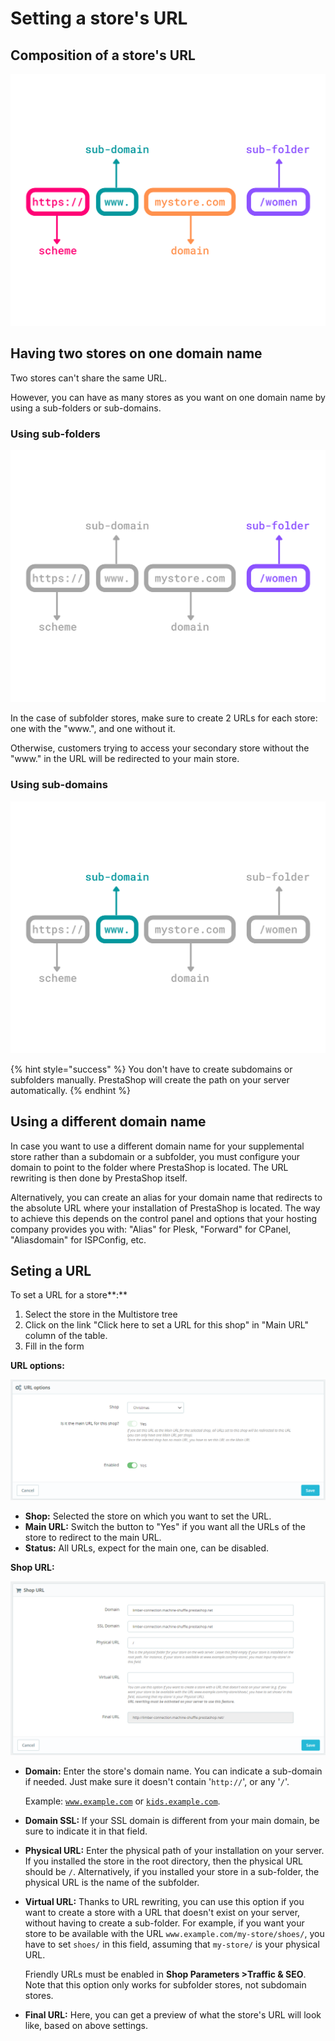 # Setting a store's URL

## Composition of a store's URL

![](<../../../.gitbook/assets/httpswww.mystore.comwomen (1).png>)

## Having two stores on one domain name

Two stores can't share the same URL.&#x20;

However, you can have as many stores as you want on one domain name by using a sub-folders or sub-domains.

### **Using sub-folders**

![](<../../../.gitbook/assets/httpswww.mystore.comwomen (4).png>)

In the case of subfolder stores, make sure to create 2 URLs for each store: one with the "www.", and one without it.​

Otherwise, customers trying to access your secondary store without the "www." in the URL will be redirected to your main store.

### &#x20;**Using sub-domains**

![](<../../../.gitbook/assets/httpswww.mystore.comwomen (5) (2).png>)

{% hint style="success" %}
You don't have to create subdomains or subfolders manually. PrestaShop will create the path on your server automatically.
{% endhint %}

## Using a different domain name

In case you want to use a different domain name for your supplemental store rather than a subdomain or a subfolder, you must configure your domain to point to the folder where PrestaShop is located. The URL rewriting is then done by PrestaShop itself.

Alternatively, you can create an alias for your domain name that redirects to the absolute URL where your installation of PrestaShop is located. The way to achieve this depends on the control panel and options that your hosting company provides you with: "Alias" for Plesk, "Forward" for CPanel, "Aliasdomain" for ISPConfig, etc.

## Seting a URL&#x20;

To set a URL for a store**:**

1. Select the store in the Multistore tree
2. Click on the link "Click here to set a URL for this shop" in "Main URL" column of the table.
3. Fill in the form&#x20;

**URL options:**

![](<../../../.gitbook/assets/image (51).png>)

* **Shop:** Selected the store on which you want to set the URL.
* **Main URL:** Switch the button to "Yes" if you want all the URLs of the store to redirect to the main URL.
* **Status:** All URLs, expect for the main one, can be disabled.

**Shop URL:**

![](<../../../.gitbook/assets/image (50).png>)

*   **Domain:** Enter the store's domain name. You can indicate a sub-domain if needed. Just make sure it doesn't contain '`http://`', or any '`/`'.&#x20;

    Example: [`www.example.com`](http://www.example.com) or [`kids.example.com`](http://kids.example.com).
* **Domain SSL:** If your SSL domain is different from your main domain, be sure to indicate it in that field.
* **Physical URL:** Enter the physical path of your installation on your server. If you installed the store in the root directory, then the physical URL should be `/`. Alternatively, if you installed your store in a sub-folder, the physical URL is the name of the subfolder.
*   **Virtual URL:** Thanks to URL rewriting, you can use this option if you want to create a store with a URL that doesn't exist on your server, without having to create a sub-folder. For example, if you want your store to be available with the URL `www.example.com/my-store/shoes/`, you have to set `shoes/` in this field, assuming that `my-store/` is your physical URL.&#x20;

    Friendly URLs must be enabled in **Shop Parameters >Traffic & SEO**. Note that this option only works for subfolder stores, not subdomain stores.&#x20;
* **Final URL:** Here, you can get a preview of what the store's URL will look like, based on above settings.&#x20;


